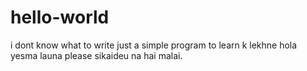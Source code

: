# hello-world
i dont know what to write just a simple program to learn
k lekhne hola yesma launa please sikaideu na hai malai.
